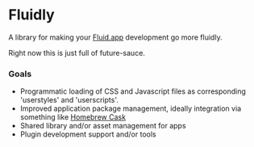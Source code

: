 # Fluidly
A library for making your [Fluid.app](http://fluidapp.com/) development go more fluidly.

Right now this is just full of future-sauce.

### Goals
- Programmatic loading of CSS and Javascript files as corresponding 'userstyles' and 'userscripts'.
- Improved application package management, ideally integration via something like [Homebrew Cask](http://caskroom.io/)
- Shared library and/or asset management for apps
- Plugin development support and/or tools